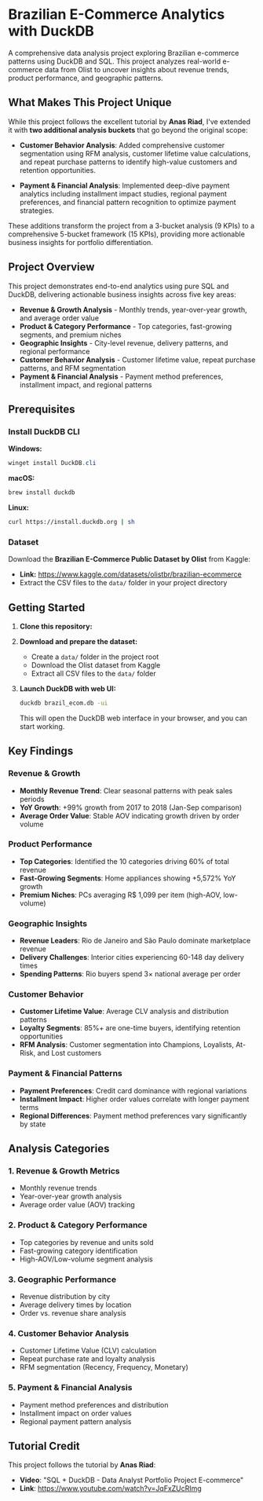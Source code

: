 # Brazilian E-Commerce Analytics with DuckDB

A comprehensive data analysis project exploring Brazilian e-commerce patterns using DuckDB and SQL. This project analyzes real-world e-commerce data from Olist to uncover insights about revenue trends, product performance, and geographic patterns.

## What Makes This Project Unique

While this project follows the excellent tutorial by **Anas Riad**, I've extended it with **two additional analysis buckets** that go beyond the original scope:

- **Customer Behavior Analysis**: Added comprehensive customer segmentation using RFM analysis, customer lifetime value calculations, and repeat purchase patterns to identify high-value customers and retention opportunities.

- **Payment & Financial Analysis**: Implemented deep-dive payment analytics including installment impact studies, regional payment preferences, and financial pattern recognition to optimize payment strategies.

These additions transform the project from a 3-bucket analysis (9 KPIs) to a comprehensive 5-bucket framework (15 KPIs), providing more actionable business insights for portfolio differentiation.

## Project Overview

This project demonstrates end-to-end analytics using pure SQL and DuckDB, delivering actionable business insights across five key areas:

- **Revenue & Growth Analysis** - Monthly trends, year-over-year growth, and average order value
- **Product & Category Performance** - Top categories, fast-growing segments, and premium niches
- **Geographic Insights** - City-level revenue, delivery patterns, and regional performance
- **Customer Behavior Analysis** - Customer lifetime value, repeat purchase patterns, and RFM segmentation
- **Payment & Financial Analysis** - Payment method preferences, installment impact, and regional patterns

## Prerequisites

### Install DuckDB CLI

**Windows:**
```powershell
winget install DuckDB.cli
```

**macOS:**
```bash
brew install duckdb
```

**Linux:**
```bash
curl https://install.duckdb.org | sh
```

### Dataset

Download the **Brazilian E-Commerce Public Dataset by Olist** from Kaggle:
- **Link:** https://www.kaggle.com/datasets/olistbr/brazilian-ecommerce
- Extract the CSV files to the `data/` folder in your project directory

## Getting Started

1. **Clone this repository:**

2. **Download and prepare the dataset:**
   - Create a `data/` folder in the project root
   - Download the Olist dataset from Kaggle
   - Extract all CSV files to the `data/` folder

3. **Launch DuckDB with web UI:**
   ```bash
   duckdb brazil_ecom.db -ui
   ```
   This will open the DuckDB web interface in your browser, and you can start working. 

## Key Findings

### Revenue & Growth
- **Monthly Revenue Trend**: Clear seasonal patterns with peak sales periods
- **YoY Growth**: +99% growth from 2017 to 2018 (Jan-Sep comparison)
- **Average Order Value**: Stable AOV indicating growth driven by order volume

### Product Performance
- **Top Categories**: Identified the 10 categories driving 60% of total revenue
- **Fast-Growing Segments**: Home appliances showing +5,572% YoY growth
- **Premium Niches**: PCs averaging R$ 1,099 per item (high-AOV, low-volume)

### Geographic Insights
- **Revenue Leaders**: Rio de Janeiro and São Paulo dominate marketplace revenue
- **Delivery Challenges**: Interior cities experiencing 60-148 day delivery times
- **Spending Patterns**: Rio buyers spend 3× national average per order

### Customer Behavior
- **Customer Lifetime Value**: Average CLV analysis and distribution patterns
- **Loyalty Segments**: 85%+ are one-time buyers, identifying retention opportunities
- **RFM Analysis**: Customer segmentation into Champions, Loyalists, At-Risk, and Lost customers

### Payment & Financial Patterns
- **Payment Preferences**: Credit card dominance with regional variations
- **Installment Impact**: Higher order values correlate with longer payment terms
- **Regional Differences**: Payment method preferences vary significantly by state

## Analysis Categories

### 1. Revenue & Growth Metrics
- Monthly revenue trends
- Year-over-year growth analysis
- Average order value (AOV) tracking

### 2. Product & Category Performance
- Top categories by revenue and units sold
- Fast-growing category identification
- High-AOV/Low-volume segment analysis

### 3. Geographic Performance
- Revenue distribution by city
- Average delivery times by location
- Order vs. revenue share analysis

### 4. Customer Behavior Analysis
- Customer Lifetime Value (CLV) calculation
- Repeat purchase rate and loyalty analysis
- RFM segmentation (Recency, Frequency, Monetary)

### 5. Payment & Financial Analysis
- Payment method preferences and distribution
- Installment impact on order values
- Regional payment pattern analysis


## Tutorial Credit

This project follows the tutorial by **Anas Riad**:
- **Video**: "SQL + DuckDB - Data Analyst Portfolio Project E-commerce"
- **Link**: https://www.youtube.com/watch?v=JqFxZUcRImg
